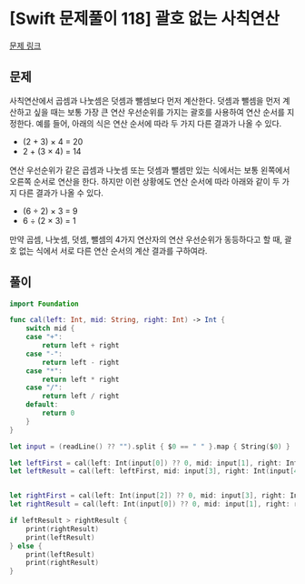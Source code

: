 # [Swift 문제풀이 118] 괄호 없는 사칙연산

[문제 링크](https://www.acmicpc.net/problem/16503)

## 문제

사칙연산에서 곱셈과 나눗셈은 덧셈과 뺄셈보다 먼저 계산한다. 덧셈과 뺄셈을 먼저 계산하고 싶을 때는 보통 가장 큰 연산 우선순위를 가지는 괄호를 사용하여 연산 순서를 지정한다. 예를 들어, 아래의 식은 연산 순서에 따라 두 가지 다른 결과가 나올 수 있다.

- (2 + 3) × 4 = 20
- 2 + (3 × 4) = 14

연산 우선순위가 같은 곱셈과 나눗셈 또는 덧셈과 뺄셈만 있는 식에서는 보통 왼쪽에서 오른쪽 순서로 연산을 한다. 하지만 이런 상황에도 연산 순서에 따라 아래와 같이 두 가지 다른 결과가 나올 수 있다.

- (6 ÷ 2) × 3 = 9
- 6 ÷ (2 × 3) = 1

만약 곱셈, 나눗셈, 덧셈, 뺄셈의 4가지 연산자의 연산 우선순위가 동등하다고 할 때, 괄호 없는 식에서 서로 다른 연산 순서의 계산 결과를 구하여라.

## 풀이

```swift
import Foundation

func cal(left: Int, mid: String, right: Int) -> Int {
    switch mid {
    case "+":
        return left + right
    case "-":
        return left - right
    case "*":
        return left * right
    case "/":
        return left / right
    default:
        return 0
    }
}

let input = (readLine() ?? "").split { $0 == " " }.map { String($0) }

let leftFirst = cal(left: Int(input[0]) ?? 0, mid: input[1], right: Int(input[2]) ?? 0)
let leftResult = cal(left: leftFirst, mid: input[3], right: Int(input[4]) ?? 0)


let rightFirst = cal(left: Int(input[2]) ?? 0, mid: input[3], right: Int(input[4]) ?? 0)
let rightResult = cal(left: Int(input[0]) ?? 0, mid: input[1], right: rightFirst)

if leftResult > rightResult {
    print(rightResult)
    print(leftResult)
} else {
    print(leftResult)
    print(rightResult)
}
```
